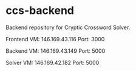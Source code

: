 # ccs-backend

Backend repository for Cryptic Crossword Solver.

Frontend VM: 146.169.43.116
Port: 3000

Backend VM: 146.169.43.149
Port: 5000

Solver VM: 146.169.42.182
Port: 5000
